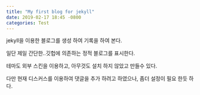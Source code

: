 ```yaml
---
title: "My first blog for jekyll"
date: 2019-02-17 18:45 -0800
categories: Test
---
```

jekyll을 이용한 블로그를 생성 하여 기록을 하여 본다.

일단 제일 간단한..깃헙에 의존하는 정적 블로그를 표시한다.

테마도 외부 스킨을 이용하고, 아무것도 설치 하지 않았고 만들수 있다.

다만 현재 디스커스를 이용하여 댓글을 추가 하려고 하였으나, 좀더 설정이 필요 한듯 하다.
